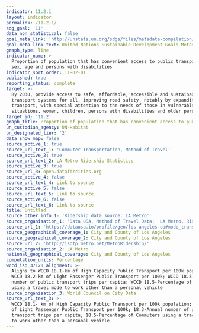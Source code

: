 ```yaml
---
indicator: 11.2.1
layout: indicator
permalink: /11-2-1/
sdg_goal: '11'
data_non_statistical: false
goal_meta_link: 'http://unstats.un.org/sdgs/files/metadata-compilation/Metadata-Goal-11.pdf'
goal_meta_link_text: United Nations Sustainable Development Goals Metadata (pdf 2066kB)
graph_type: line
indicator_name: >-
  Proportion of population that has convenient access to public transport, by
  sex, age and persons with disabilities
indicator_sort_order: 11-02-01
published: true
reporting_status: complete
target: >-
  By 2030, provide access to safe, affordable, accessible and sustainable
  transport systems for all, improving road safety, notably by expanding public
  transport, with special attention to the needs of those in vulnerable
  situations, women, children, persons with disabilities and older persons
target_id: '11.2'
graph_title: Proportion of population that has convenient access to public transportation
un_custodian_agency: UN-Habitat
un_designated_tier: '2'
data_show_map: false
source_active_1: true
source_url_text_1: 'Commuter Transportation, Method of Travel'
source_active_2: true
source_url_text_2: LA Metro Ridership Statistics
source_active_3: true
source_url_3: open.dataforcities.org
source_active_4: false
source_url_text_4: Link to source
source_active_5: false
source_url_text_5: Link to source
source_active_6: false
source_url_text_6: Link to source
title: Untitled
source_other_info_1: 'Ridership data source: LA Metro'
source_organisation_1: 'Data USA, Method of Travel Data;  LA Metro, Ridership Data'
source_url_1: 'https://datausa.io/profile/geo/los-angeles-ca#mode_transport'
source_geographical_coverage_1: City and County of Los Angeles
source_geographical_coverage_2: City and County of Los Angeles
source_url_2: 'http://isotp.metro.net/MetroRidership/'
source_organisation_2: LA Metro
national_geographical_coverage: City and County of Los Angeles
computation_units: Percentage
wccd_iso_37120_alignment: >-
  Aligns to WCCD 18.1-km of High Capacity Public Transport per 100k population;
  WCCD 18.2-km of Light Passenger Public Transport per 100k; WCCD 18.3-Annual
  number of public transport trips per capita; WCCD 18.5-Percentage of Commuters
  using a travel mode to work other than a personal vehicle
source_organisation_3: World Council on City Data
source_url_text_3: >-
  WCCD 18.1- km of High Capacity Public Transport per 100k population; 18.2- km
  of Light Passenger Public Transport per 100k; 18.3-Annual number of public
  transport trips per capita; 18.5-Percentage of Commuters using a travel mode
  to work other than a personal vehicle
---
```

